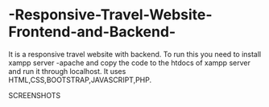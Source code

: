 # -Responsive-Travel-Website-Frontend-and-Backend-
 
It is a responsive travel website with backend. To run this you need to install xampp server -apache and copy the code to the htdocs of xampp server and run it through localhost. It uses HTML,CSS,BOOTSTRAP,JAVASCRIPT,PHP. 

SCREENSHOTS

